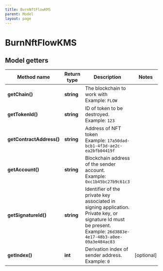 ```yaml
---
title: BurnNftFlowKMS
parent: Model
layout: page
---
```


# BurnNftFlowKMS

## Model getters

Method name | Return type | Description | Notes
------------ | ------------- | ------------- | -------------
**getChain()** | **string** | The blockchain to work with <br>Example: `FLOW` |
**getTokenId()** | **string** | ID of token to be destroyed. <br>Example: `123` |
**getContractAddress()** | **string** | Address of NFT token <br>Example: `17a50dad-bcb1-4f3d-ae2c-ea2bfb04419f` |
**getAccount()** | **string** | Blockchain address of the sender account. <br>Example: `0xc1b45bc27b9c61c3` |
**getSignatureId()** | **string** | Identifier of the private key associated in signing application. Private key, or signature Id must be present. <br>Example: `26d3883e-4e17-48b3-a0ee-09a3e484ac83` |
**getIndex()** | **int** | Derivation index of sender address. <br>Example: `0` | [optional]

